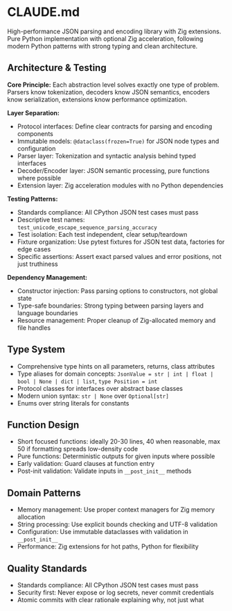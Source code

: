 # CLAUDE.md

High-performance JSON parsing and encoding library with Zig extensions. Pure Python implementation with optional Zig acceleration, following modern Python patterns with strong typing and clean architecture.

## Architecture & Testing

**Core Principle:** Each abstraction level solves exactly one type of problem. Parsers know tokenization, decoders know JSON semantics, encoders know serialization, extensions know performance optimization.

**Layer Separation:**
- Protocol interfaces: Define clear contracts for parsing and encoding components
- Immutable models: `@dataclass(frozen=True)` for JSON node types and configuration
- Parser layer: Tokenization and syntactic analysis behind typed interfaces
- Decoder/Encoder layer: JSON semantic processing, pure functions where possible
- Extension layer: Zig acceleration modules with no Python dependencies

**Testing Patterns:**
- Standards compliance: All CPython JSON test cases must pass
- Descriptive test names: `test_unicode_escape_sequence_parsing_accuracy`
- Test isolation: Each test independent, clear setup/teardown
- Fixture organization: Use pytest fixtures for JSON test data, factories for edge cases
- Specific assertions: Assert exact parsed values and error positions, not just truthiness

**Dependency Management:**
- Constructor injection: Pass parsing options to constructors, not global state
- Type-safe boundaries: Strong typing between parsing layers and language boundaries
- Resource management: Proper cleanup of Zig-allocated memory and file handles

## Type System

- Comprehensive type hints on all parameters, returns, class attributes
- Type aliases for domain concepts: `JsonValue = str | int | float | bool | None | dict | list`, `type Position = int`
- Protocol classes for interfaces over abstract base classes
- Modern union syntax: `str | None` over `Optional[str]`
- Enums over string literals for constants

## Function Design

- Short focused functions: ideally 20-30 lines, 40 when reasonable, max 50 if formatting spreads low-density code
- Pure functions: Deterministic outputs for given inputs where possible
- Early validation: Guard clauses at function entry
- Post-init validation: Validate inputs in `__post_init__` methods

## Domain Patterns

- Memory management: Use proper context managers for Zig memory allocation
- String processing: Use explicit bounds checking and UTF-8 validation
- Configuration: Use immutable dataclasses with validation in `__post_init__`
- Performance: Zig extensions for hot paths, Python for flexibility

## Quality Standards

- Standards compliance: All CPython JSON test cases must pass
- Security first: Never expose or log secrets, never commit credentials
- Atomic commits with clear rationale explaining why, not just what